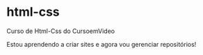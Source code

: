 # html-css
 Curso de Html-Css do CursoemVideo

Estou aprendendo a criar sites e agora vou gerenciar repositórios!

